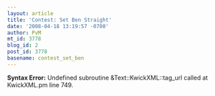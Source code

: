 ```yaml
---
layout: article
title: 'Contest: Set Ben Straight'
date: '2008-04-18 13:19:57 -0700'
author: PvM
mt_id: 3778
blog_id: 2
post_id: 3778
basename: contest_set_ben
---
```

<p><strong>Syntax Error:</strong> Undefined subroutine &Text::KwickXML::tag_url called at KwickXML.pm line 749.
</p>
